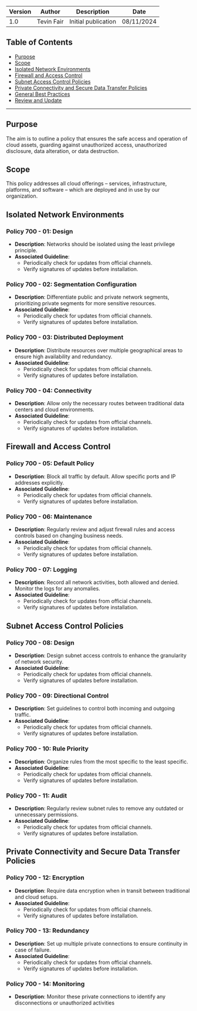 | Version | Author         | Description                       | Date      |
|---------|----------------|-----------------------------------|-----------|
| 1.0     | Tevin Fair  | Initial publication |08/11/2024 |

## Table of Contents

- [Purpose](#purpose)
- [Scope](#scope)
- [Isolated Network Environments](#isolated-network-environments)
- [Firewall and Access Control](#firewall-and-access-control)
- [Subnet Access Control Policies](#subnet-access-control-policies)
- [Private Connectivity and Secure Data Transfer Policies](#private-connectivity-and-secure-data-transfer-policies)
- [General Best Practices](#general-best-practices)
- [Review and Update](#review-and-update)

---

<a name="purpose"></a>

## Purpose

The aim is to outline a policy that ensures the safe access and operation of cloud assets, guarding against unauthorized access, unauthorized disclosure, data alteration, or data destruction.

<a name="scope"></a>

## Scope

This policy addresses all cloud offerings – services, infrastructure, platforms, and software – which are deployed and in use by our organization.

<a name="isolated-network-environments"></a>

## Isolated Network Environments

### Policy 700 - 01: Design

- **Description**: Networks should be isolated using the least privilege principle.
- **Associated Guideline**:
  - Periodically check for updates from official channels.
  - Verify signatures of updates before installation.

### Policy 700 - 02: Segmentation Configuration

- **Description**: Differentiate public and private network segments, prioritizing private segments for more sensitive resources.
- **Associated Guideline**:
  - Periodically check for updates from official channels.
  - Verify signatures of updates before installation.

### Policy 700 - 03: Distributed Deployment

- **Description**: Distribute resources over multiple geographical areas to ensure high availability and redundancy.
- **Associated Guideline**:
  - Periodically check for updates from official channels.
  - Verify signatures of updates before installation.

### Policy 700 - 04: Connectivity

- **Description**: Allow only the necessary routes between traditional data centers and cloud environments.
- **Associated Guideline**:
  - Periodically check for updates from official channels.
  - Verify signatures of updates before installation.

<a name="firewall-and-access-control"></a>

## Firewall and Access Control

### Policy 700 - 05: Default Policy

- **Description**: Block all traffic by default. Allow specific ports and IP addresses explicitly.
- **Associated Guideline**:
  - Periodically check for updates from official channels.
  - Verify signatures of updates before installation.

### Policy 700 - 06: Maintenance

- **Description**: Regularly review and adjust firewall rules and access controls based on changing business needs.
- **Associated Guideline**:
  - Periodically check for updates from official channels.
  - Verify signatures of updates before installation.

### Policy 700 - 07: Logging

- **Description**: Record all network activities, both allowed and denied. Monitor the logs for any anomalies.
- **Associated Guideline**:
  - Periodically check for updates from official channels.
  - Verify signatures of updates before installation.

<a name="subnet-access-control-policies"></a>

## Subnet Access Control Policies

### Policy 700 - 08: Design

- **Description**: Design subnet access controls to enhance the granularity of network security.
- **Associated Guideline**:
  - Periodically check for updates from official channels.
  - Verify signatures of updates before installation.

### Policy 700 - 09: Directional Control

- **Description**: Set guidelines to control both incoming and outgoing traffic.
- **Associated Guideline**:
  - Periodically check for updates from official channels.
  - Verify signatures of updates before installation.

### Policy 700 - 10: Rule Priority

- **Description**: Organize rules from the most specific to the least specific.
- **Associated Guideline**:
  - Periodically check for updates from official channels.
  - Verify signatures of updates before installation.

### Policy 700 - 11: Audit

- **Description**: Regularly review subnet rules to remove any outdated or unnecessary permissions.
- **Associated Guideline**:
  - Periodically check for updates from official channels.
  - Verify signatures of updates before installation.

<a name="private-connectivity-and-secure-data-transfer-policies"></a>

## Private Connectivity and Secure Data Transfer Policies

### Policy 700 - 12: Encryption

- **Description**: Require data encryption when in transit between traditional and cloud setups.
- **Associated Guideline**:
  - Periodically check for updates from official channels.
  - Verify signatures of updates before installation.

### Policy 700 - 13: Redundancy

- **Description**: Set up multiple private connections to ensure continuity in case of failure.
- **Associated Guideline**:
  - Periodically check for updates from official channels.
  - Verify signatures of updates before installation.

### Policy 700 - 14: Monitoring

- **Description**: Monitor these private connections to identify any disconnections or unauthorized activities
